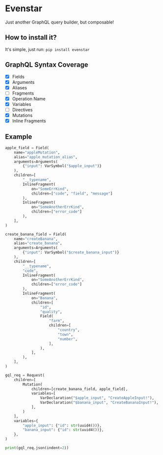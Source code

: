 # Evenstar
Just another GraphQL query builder, but composable!

## How to install it?
It's simple, just run: `pip install evenstar`

## GraphQL Syntax Coverage
- [X] Fields
- [X] Arguments
- [X] Aliases
- [ ] Fragments
- [X] Operation Name
- [X] Variables
- [ ] Directives
- [X] Mutations
- [X] Inline Fragments

## Example

```python
apple_field = Field(
    name="appleMutation",
    alias="apple_mutation_alias",
    arguments=Arguments(
        {"input": VarSymbol("$apple_input")}
    ),
    children=[
        "__typename",
        InlineFragment(
            on="SomeErrKind",
            children=["code", "field", "message"]
        ),
        InlineFragment(
            on="SomeAnotherErrKind",
            children=["error_code"]
        ),
    ],
)

create_banana_field = Field(
    name="createBanana",
    alias="create_banana",
    arguments=Arguments(
        {"input": VarSymbol("$create_banana_input")}
    ),
    children=[
        "__typename",
        "code",
        InlineFragment(
            on="SomeAnotherErrKind",
            children=["error_code"]
        ),
        InlineFragment(
            on="Banana",
            children=[
                "id",
                "quality",
                Field(
                    "farm",
                    children=[
                        "country",
                        "town",
                        "number",
                    ],
                ),
            ],
        ),
    ],
)

gql_req = Request(
    children=[
        Mutation(
            children=[create_banana_field, apple_field],
            variables=[
                VarDeclaration("$apple_input", "CreateAppleInput!"),
                VarDeclaration("$banana_input", "CreateBananaInput!"),
            ],
        )
    ],
    variables={
        "apple_input": {"id": str(uuid4())},
        "banana_input": {"id": str(uuid4())},
    },
)

print(gql_req.json(indent=2))
```
